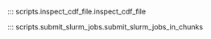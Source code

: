 ::: scripts.inspect_cdf_file.inspect_cdf_file

::: scripts.submit_slurm_jobs.submit_slurm_jobs_in_chunks